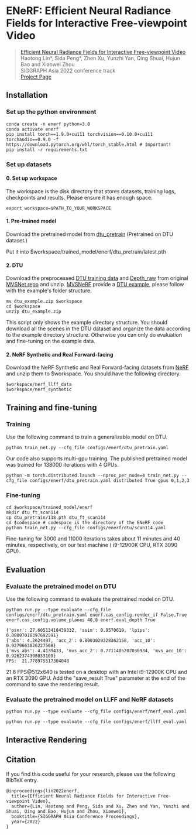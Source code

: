 # ENeRF: Efficient Neural Radiance Fields for Interactive Free-viewpoint Video

> [Efficient Neural Radiance Fields for Interactive Free-viewpoint Video](https://arxiv.org/abs/2112.01517)  
> Haotong Lin*, Sida Peng*, Zhen Xu, Yunzhi Yan, Qing Shuai, Hujun Bao and Xiaowei Zhou \
> SIGGRAPH Asia 2022 conference track  
> [Project Page](https://zju3dv.github.io/enerf)

## Installation

### Set up the python environment

```
conda create -n enerf python=3.8
conda activate enerf
pip install torch==1.9.0+cu111 torchvision==0.10.0+cu111 torchaudio==0.9.0 -f https://download.pytorch.org/whl/torch_stable.html # Important!
pip install -r requirements.txt
```

### Set up datasets

#### 0. Set up workspace
The workspace is the disk directory that stores datasets, training logs, checkpoints and results. Please ensure it has enough space. 
```
export workspace=$PATH_TO_YOUR_WORKSPACE
```
   
#### 1. Pre-trained model

Download the pretrained model from [dtu_pretrain](https://zjueducn-my.sharepoint.com/:f:/g/personal/haotongl_zju_edu_cn/EmR67vRXWZdJjvBtRlI4ENkB0RL6tSOUGxdP5NX4-QyXpA?e=8fckHh) (Pretrained on DTU dataset.)

Put it into $workspace/trained_model/enerf/dtu_pretrain/latest.pth

#### 2. DTU
Download the preprocessed [DTU training data](https://drive.google.com/file/d/1eDjh-_bxKKnEuz5h-HXS7EDJn59clx6V/view)
and [Depth_raw](https://virutalbuy-public.oss-cn-hangzhou.aliyuncs.com/share/cascade-stereo/CasMVSNet/dtu_data/dtu_train_hr/Depths_raw.zip) from original [MVSNet repo](https://github.com/YoYo000/MVSNet)
and unzip. [MVSNeRF](https://github.com/apchenstu/mvsnerf) provide a [DTU example](https://1drv.ms/u/s!AjyDwSVHuwr8zhAAXh7x5We9czKj?e=oStQ48), please follow with the example's folder structure.

```
mv dtu_example.zip $workspace
cd $workspace
unzip dtu_example.zip
```
This script only shows the example directory structure. You should download all the scenes in the DTU dataset and organize the data according to the example directory structure. Otherwise you can only do evaluation and fine-tuning on the example data.

#### 2. NeRF Synthetic and Real Forward-facing
Download the NeRF Synthetic and Real Forward-facing datasets from [NeRF](https://drive.google.com/drive/folders/128yBriW1IG_3NJ5Rp7APSTZsJqdJdfc1) and unzip them to $workspace. 
You should have the following directory.
```
$workspace/nerf_llff_data
$workspace/nerf_synthetic
```
<!-- #### 4. ZJU-MoCap -->
<!-- #### 5. DynamicCap -->
<!-- #### 6. Custom Data -->

## Training and fine-tuning

### Training
Use the following command to train a generalizable model on DTU.
```
python train_net.py --cfg_file configs/enerf/dtu_pretrain.yaml 
```

Our code also supports multi-gpu training. The published pretrained model was trained for 138000 iterations with 4 GPUs.
```
python -m torch.distributed.launch --nproc_per_node=4 train_net.py --cfg_file configs/enerf/dtu_pretrain.yaml distributed True gpus 0,1,2,3
```


### Fine-tuning

```
cd $workspace/trained_model/enerf
mkdir dtu_ft_scan114
cp dtu_pretrain/138.pth dtu_ft_scan114
cd $codespace # codespace is the directory of the ENeRF code
python train_net.py --cfg_file configs/enerf/dtu/scan114.yaml
```

Fine-tuning for 3000 and 11000 iterations takes about 11 minutes and 40 minutes, respectively, on our test machine ( i9-12900K CPU, RTX 3090 GPU).


## Evaluation

### Evaluate the pretrained model on DTU

Use the following command to evaluate the pretrained model on DTU.
```
python run.py --type evaluate --cfg_file configs/enerf/dtu_pretrain.yaml enerf.cas_config.render_if False,True enerf.cas_config.volume_planes 48,8 enerf.eval_depth True
```


```
{'psnr': 27.60513418439332, 'ssim': 0.9570619, 'lpips': 0.08897018397692591}
{'abs': 4.2624497, 'acc_2': 0.8003020328362158, 'acc_10': 0.9279663826227568}
{'mvs_abs': 4.4139433, 'mvs_acc_2': 0.7711405202036934, 'mvs_acc_10': 0.9262374398033109}
FPS:  21.778975517304048
```

21.8 FPS@512x640 is tested on a desktop with an Intel i9-12900K CPU and an RTX 3090 GPU. Add the "save_result True" parameter at the end of the command to save the rendering result.

### Evaluate the pretrained model on LLFF and NeRF datasets

```
python run.py --type evaluate --cfg_file configs/enerf/nerf_eval.yaml
```

```
python run.py --type evaluate --cfg_file configs/enerf/llff_eval.yaml
```






## Interactive Rendering

## Citation

If you find this code useful for your research, please use the following BibTeX entry.

```
@inproceedings{lin2022enerf,
  title={Efficient Neural Radiance Fields for Interactive Free-viewpoint Video},
  author={Lin, Haotong and Peng, Sida and Xu, Zhen and Yan, Yunzhi and Shuai, Qing and Bao, Hujun and Zhou, Xiaowei},
  booktitle={SIGGRAPH Asia Conference Proceedings},
  year={2022}
}
```

